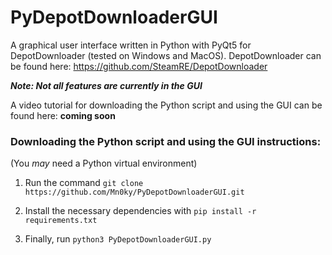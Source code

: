 PyDepotDownloaderGUI
====================

A graphical user interface written in Python with PyQt5 for DepotDownloader (tested on Windows and MacOS).
DepotDownloader can be found here: https://github.com/SteamRE/DepotDownloader

***Note: Not all features are currently in the GUI***

A video tutorial for downloading the Python script and using the GUI can be found here: **coming soon**

### Downloading the Python script and using the GUI instructions:
(You *may* need a Python virtual environment)

1. Run the command ``git clone https://github.com/Mn0ky/PyDepotDownloaderGUI.git``

2. Install the necessary dependencies with ``pip install -r requirements.txt``

3. Finally, run ``python3 PyDepotDownloaderGUI.py``
